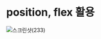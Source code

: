 # position, flex 활용

![스크린샷(233)](https://user-images.githubusercontent.com/96277626/147260322-9bc57d36-f1d1-461a-8640-587042edd616.png)
